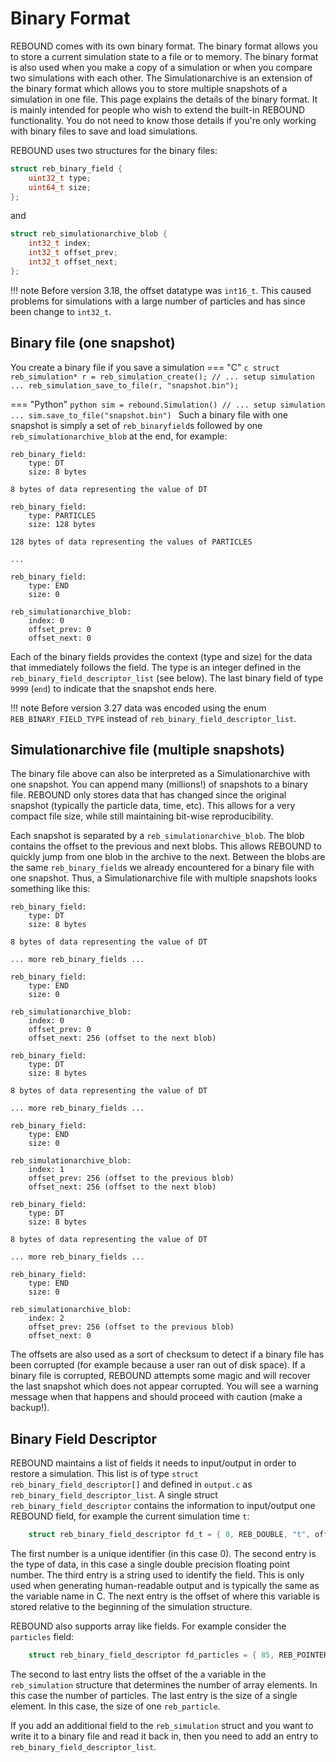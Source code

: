# Binary Format

REBOUND comes with its own binary format.
The binary format allows you to store a current simulation state to a file or to memory.
The binary format is also used when you make a copy of a simulation or when you compare two simulations with each other.
The Simulationarchive is an extension of the binary format which allows you to store multiple snapshots of a simulation in one file.
This page explains the details of the binary format.
It is mainly intended for people who wish to extend the built-in REBOUND functionality.
You do not need to know those details if you're only working with binary files to save and load simulations.

REBOUND uses two structures for the binary files:

```c
struct reb_binary_field {
    uint32_t type; 
    uint64_t size;
};
```

and 

```c
struct reb_simulationarchive_blob {
    int32_t index;
    int32_t offset_prev;
    int32_t offset_next;
};
```

!!! note
    Before version 3.18, the offset datatype was `int16_t`. This caused problems for simulations with a large number of particles and has since been change to `int32_t`.

## Binary file (one snapshot)
You create a binary file if you save a simulation
=== "C"
    ```c
    struct reb_simulation* r = reb_simulation_create();
    // ... setup simulation ...
    reb_simulation_save_to_file(r, "snapshot.bin");
    ```

=== "Python"
    ```python
    sim = rebound.Simulation()
    // ... setup simulation ...
    sim.save_to_file("snapshot.bin")
    ```
Such a binary file with one snapshot is simply a set of `reb_binaryfield`s followed by one `reb_simulationarchive_blob` at the end, for example:

```
reb_binary_field:
    type: DT
    size: 8 bytes

8 bytes of data representing the value of DT

reb_binary_field:
    type: PARTICLES
    size: 128 bytes

128 bytes of data representing the values of PARTICLES

...

reb_binary_field:
    type: END
    size: 0

reb_simulationarchive_blob:
    index: 0
    offset_prev: 0
    offset_next: 0
```

Each of the binary fields provides the context (type and size) for the data that immediately follows the field.
The type is an integer defined in the `reb_binary_field_descriptor_list` (see below).
The last binary field of type `9999` (`end`) to indicate that the snapshot ends here. 

!!! note
    Before version 3.27 data was encoded using the enum `REB_BINARY_FIELD_TYPE` instead of `reb_binary_field_descriptor_list`.


## Simulationarchive file (multiple snapshots)
The binary file above can also be interpreted as a Simulationarchive with one snapshot. 
You can append many (millions!) of snapshots to a binary file.
REBOUND only stores data that has changed since the original snapshot (typically the particle data, time, etc).
This allows for a very compact file size, while still maintaining bit-wise reproducibility. 

Each snapshot is separated by a `reb_simulationarchive_blob`. 
The blob contains the offset to the previous and next blobs. 
This allows REBOUND to quickly jump from one blob in the archive to the next.
Between the blobs are the same `reb_binary_field`s we already encountered for a binary file with one snapshot.
Thus, a Simulationarchive file with multiple snapshots looks something like this:

```
reb_binary_field:
    type: DT
    size: 8 bytes

8 bytes of data representing the value of DT

... more reb_binary_fields ...

reb_binary_field:
    type: END
    size: 0

reb_simulationarchive_blob:
    index: 0
    offset_prev: 0
    offset_next: 256 (offset to the next blob)

reb_binary_field:
    type: DT
    size: 8 bytes

8 bytes of data representing the value of DT

... more reb_binary_fields ...

reb_binary_field:
    type: END
    size: 0

reb_simulationarchive_blob:
    index: 1
    offset_prev: 256 (offset to the previous blob)
    offset_next: 256 (offset to the next blob)

reb_binary_field:
    type: DT
    size: 8 bytes

8 bytes of data representing the value of DT

... more reb_binary_fields ...

reb_binary_field:
    type: END
    size: 0

reb_simulationarchive_blob:
    index: 2
    offset_prev: 256 (offset to the previous blob)
    offset_next: 0 
```

The offsets are also used as a sort of checksum to detect if a binary file has been corrupted (for example because a user ran out of disk space). 
If a binary file is corrupted, REBOUND attempts some magic and will recover the last snapshot which does not appear corrupted.
You will see a warning message when that happens and should proceed with caution (make a backup!). 


## Binary Field Descriptor

REBOUND maintains a list of fields it needs to input/output in order to restore a simulation. 
This list is of type `struct reb_binary_field_descriptor[]` and defined in `output.c` as `reb_binary_field_descriptor_list`.
A single struct `reb_binary_field_descriptor` contains the information to input/output one REBOUND field, for example the current simulation time `t`:

```c
    struct reb_binary_field_descriptor fd_t = { 0, REB_DOUBLE, "t", offsetof(struct reb_simulation, t), 0, 0};
```
The first number is a unique identifier (in this case 0). The second entry is the type of data, in this case a single double precision floating point number. The third entry is a string used to identify the field. This is only used when generating human-readable output and is typically the same as the variable name in C. The next entry is the offset of where this variable is stored relative to the beginning of the simulation structure. 

REBOUND also supports array like fields. For example consider the `particles` field:
```c
    struct reb_binary_field_descriptor fd_particles = { 85, REB_POINTER, "particles", offsetof(struct reb_simulation, particles), offsetof(struct reb_simulation, N), sizeof(struct reb_particle)};
```

The second to last entry lists the offset of the a variable in the `reb_simulation` structure that determines the number of array elements. In this case the number of particles. The last entry is the size of a single element. In this case, the size of one `reb_particle`.

If you add an additional field to the `reb_simulation` struct and you want to write it to a binary file and read it back in, then you need to add an entry to `reb_binary_field_descriptor_list`.

